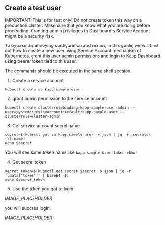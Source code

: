 ## Create a test user

IMPORTANT: This is for test only! Do not create token this way on a production cluster. Make sure that you know what you are doing before proceeding. Granting admin privileges to Dashboard's Service Account might be a security risk.

To bypass the annoying configuration and restart, in this guide, we will find out how to create a new user using Service Account mechanism of Kubernetes, grant this user admin permissions and login to Kapp Dashboard using bearer token tied to this user.

The commands should be executed in the same shell seesion.

1. Create a service account

```
kubectl create sa kapp-sample-user
```

2. grant admin permission to the service account

```
kubectl create clusterrolebinding kapp-sample-user-admin --user=system:serviceaccount:default:kapp-sample-user --clusterrole=cluster-admin
```

3. Get service account secret name

```
secret=$(kubectl get sa kapp-sample-user -o json | jq -r .secrets\[\].name)
echo $secret
```

You will see some token name like `kapp-sample-user-token-vbhwr`

4. Get secret token

```
secret_token=$(kubectl get secret $secret -o json | jq -r '.data["token"]' | base64 -D)
echo $secret_token
```

5. Use the token you got to login

_IMAGE_PLACEHOLDER_

you will success login.

_IMAGE_PLACEHOLDER_
